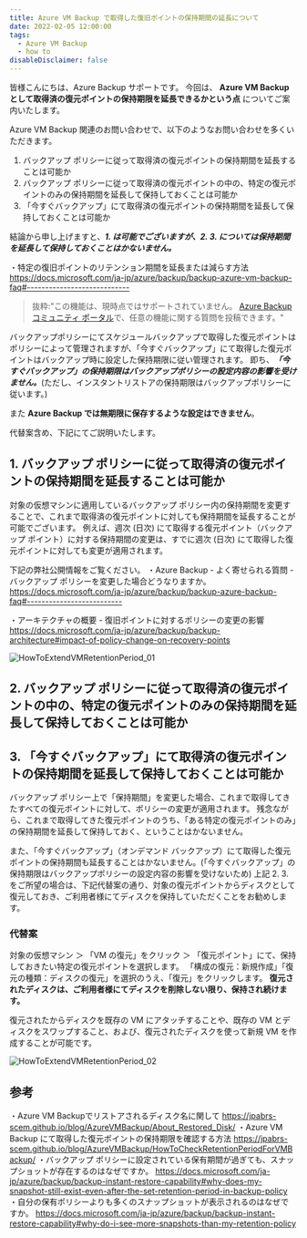 ```yaml
---
title: Azure VM Backup で取得した復旧ポイントの保持期間の延長について
date: 2022-02-05 12:00:00
tags:
  - Azure VM Backup
  - how to
disableDisclaimer: false
---
```


<!-- more -->
皆様こんにちは、Azure Backup サポートです。
今回は、 **Azure VM Backup として取得済の復元ポイントの保持期限を延長できるかという点** についてご案内いたします。

Azure VM Backup 関連のお問い合わせで、以下のようなお問い合わせを多くいただきます。
1. バックアップ ポリシーに従って取得済の復元ポイントの保持期間を延長することは可能か
2. バックアップ ポリシーに従って取得済の復元ポイントの中の、特定の復元ポイントのみの保持期間を延長して保持しておくことは可能か
3. 「今すぐバックアップ」にて取得済の復元ポイントの保持期間を延長して保持しておくことは可能か

結論から申し上げますと、***1. は可能でございますが、2. 3. については保持期間を延長して保持しておくことはかないません。***

・特定の復旧ポイントのリテンション期間を延長または減らす方法
https://docs.microsoft.com/ja-jp/azure/backup/backup-azure-vm-backup-faq#----------------------------
>抜粋:"この機能は、現時点ではサポートされていません。 [Azure Backup コミュニティ ポータル](https://feedback.azure.com/d365community/forum/153aa817-0725-ec11-b6e6-000d3a4f0858#)で、任意の機能に関する質問を投稿できます。"

バックアップポリシーにてスケジュールバックアップで取得した復元ポイントはポリシーによって管理されますが、「今すぐバックアップ」にて取得した復元ポイントはバックアップ時に設定した保持期限に従い管理されます。
即ち、***「今すぐバックアップ」の保持期限はバックアップポリシーの設定内容の影響を受けません。***(ただし、インスタントリストアの保持期限はバックアップポリシーに従います。)

また **Azure Backup では無期限に保存するような設定はできません**。

代替案含め、下記にてご説明いたします。

## 1. バックアップ ポリシーに従って取得済の復元ポイントの保持期間を延長することは可能か<a id="1"></a>
対象の仮想マシンに適用しているバックアップ ポリシー内の保持期間を変更することで、これまで取得済の復元ポイントに対しても保持期間を延長することが可能でございます。
例えば、週次 (日次) にて取得する復元ポイント（バックアップ ポイント）に対する保持期間の変更は、すでに週次 (日次) にて取得した復元ポイントに対しても変更が適用されます。

下記の弊社公開情報をご覧ください。
・Azure Backup - よく寄せられる質問 - バックアップ ポリシーを変更した場合どうなりますか。
https://docs.microsoft.com/ja-jp/azure/backup/backup-azure-backup-faq#--------------------------

・アーキテクチャの概要 -  復旧ポイントに対するポリシーの変更の影響
　https://docs.microsoft.com/ja-jp/azure/backup/backup-architecture#impact-of-policy-change-on-recovery-points

![HowToExtendVMRetentionPeriod_01](https://user-images.githubusercontent.com/71251920/151024656-f6589f03-6965-47ad-9848-36742f9e3e7e.png)

## 2. バックアップ ポリシーに従って取得済の復元ポイントの中の、特定の復元ポイントのみの保持期間を延長して保持しておくことは可能か<a id="2"></a>
## 3. 「今すぐバックアップ」にて取得済の復元ポイントの保持期間を延長して保持しておくことは可能か<a id="3"></a>
バックアップ ポリシー上で「保持期間」を変更した場合、これまで取得してきたすべての復元ポイントに対して、ポリシーの変更が適用されます。
残念ながら、これまで取得してきた復元ポイントのうち、「ある特定の復元ポイントのみ」の保持期間を延長して保持しておく、ということはかないません。

また、「今すぐバックアップ」（オンデマンド バックアップ）にて取得した復元ポイントの保持期間も延長することはかないません。(「今すぐバックアップ」の保持期限はバックアップポリシーの設定内容の影響を受けないため)
上記 2. 3. をご所望の場合は、下記代替案の通り、対象の復元ポイントからディスクとして復元しておき、ご利用者様にてディスクを保持していただくことをお勧めします。

 ###  代替案<a id="4"></a>
対象の仮想マシン ＞ 「VM の復元」をクリック ＞ 「復元ポイント」にて、保持しておきたい特定の復元ポイントを選択します。
「構成の復元：新規作成」「復元の種類：ディスクの復元」を選択のうえ、「復元」をクリックします。
**復元されたディスクは、ご利用者様にてディスクを削除しない限り、保持され続けます。**

復元されたからディスクを既存の VM にアタッチすることや、既存の VM とディスクをスワップすること、および、復元されたディスクを使って新規 VM を作成することが可能です。

![HowToExtendVMRetentionPeriod_02](https://user-images.githubusercontent.com/71251920/151024649-a76bd670-cc4c-4dc6-9b89-7849ca86f7e2.gif)

 ## 参考<a id="5"></a>
・Azure VM Backupでリストアされるディスク名に関して
https://jpabrs-scem.github.io/blog/AzureVMBackup/About_Restored_Disk/
・Azure VM Backup にて取得した復元ポイントの保持期限を確認する方法
https://jpabrs-scem.github.io/blog/AzureVMBackup/HowToCheckRetentionPeriodForVMBackup/
・バックアップ ポリシーに設定されている保有期間が過ぎても、スナップショットが存在するのはなぜですか。
https://docs.microsoft.com/ja-jp/azure/backup/backup-instant-restore-capability#why-does-my-snapshot-still-exist-even-after-the-set-retention-period-in-backup-policy
・自分の保有ポリシーよりも多くのスナップショットが表示されるのはなぜですか。
https://docs.microsoft.com/ja-jp/azure/backup/backup-instant-restore-capability#why-do-i-see-more-snapshots-than-my-retention-policy
